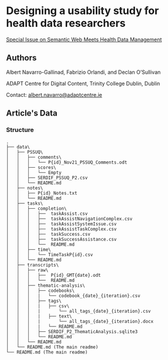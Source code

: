 # Designing a usability study for health data researchers
[Special Issue on Semantic Web Meets Health Data Management](http://www.semantic-web-journal.net/blog/call-papers-special-issue-semantic-web-meets-health-data-management)

## Authors
Albert Navarro-Gallinad, Fabrizio Orlandi, and Declan O’Sullivan

ADAPT Centre for Digital Content, Trinity College Dublin, Dublin

Contact: albert.navarro@adaptcentre.ie

## Article's Data
### Structure
```
.
├── data\
│   ├── PSSUQ\
│   │   ├── comments\
│   │   │   └── P{id}_Nov21_PSSUQ_Comments.odt
│   │   ├── scores\
│   │   │   └── Empty
│   │   ├── SERDIF_PSSUQ_P2.csv
│   │   └── README.md
│   ├── notes\
│   │   ├── P{id}_Notes.txt
│   │   └── README.md
│   ├── tasks\
│   │   ├── completion\
│   │   │   ├──  taskAssist.csv
│   │   │   ├──  taskAssistNavigationComplex.csv
│   │   │   ├──  taskAssistSystemIssue.csv
│   │   │   ├──  taskAssistTaskComplex.csv
│   │   │   ├──  taskSuccess.csv
│   │   │   ├──  taskSuccessAssistance.csv 
│   │   │   └──  README.md
│   │   ├── time\
│   │   │   └── TimeTaskP{id}.csv
│   │   └── README.md
│   ├── transcripts\
│   │   ├── raw\
│   │   │   ├──  P{id}_GMT{date}.odt
│   │   │   └──  README.md
│   │   ├── thematic-analysis\
│   │   │   ├── codebooks\
│   │   │   |   └── codebook_{date}_{iteration}.csv
│   │   │   ├── tags\
│   │   │   |   ├── csv\
│   │   │   |       └── all_tags_{date}_{iteration}.csv
│   │   │   |   ├── text\
│   │   │   |       └── all_tags_{date}_{iteration}.docx
│   │   │   |   └── README.md
│   │   │   ├── SERDIF_P2_ThematicAnalysis.sqlite3
│   │   │   └── README.md
│   │   └── README.md
│   └── README.md (The main readme)
└── README.md (The main readme)
```
